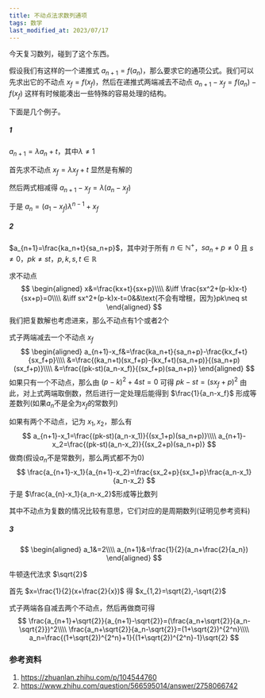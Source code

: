```yaml
---
title: 不动点法求数列通项
tags: 数学
last_modified_at: 2023/07/17 
---
```


今天复习数列，碰到了这个东西。

假设我们有这样的一个递推式 $a_{n+1}=f(a_n)$，那么要求它的通项公式。我们可以先求出它的不动点 $x_f=f(x_f)$，然后在递推式两端减去不动点 $a_{n+1}-x_f=f(a_n)-f(x_f)$ 这样有时候能凑出一些特殊的容易处理的结构。

下面是几个例子。

##### 1

$a_{n+1}=\lambda a_n+t$，其中$\lambda\neq 1$

首先求不动点 $x_f=\lambda x_f+t$ 显然是有解的

然后两式相减得 $a_{n+1}-x_f=\lambda(a_n-x_f)$

于是 $a_n=(a_1-x_f)\lambda^{n-1}+x_f$

##### 2

$a_{n+1}=\frac{ka_n+t}{sa_n+p}$，其中对于所有 $n\in\mathbb{N^+}$，$sa_n+p\neq0$ 且 $s\neq0$，$pk\neq st$，$p,k,s,t\in\mathbb{R}$

求不动点
$$
\begin{aligned}
x&=\frac{kx+t}{sx+p}\\\\
&\iff \frac{sx^2+(p-k)x-t}{sx+p}=0\\\\
&\iff sx^2+(p-k)x-t=0&&\text{不会有增根，因为}pk\neq st
\end{aligned}
$$
我们把复数解也考虑进来，那么不动点有1个或者2个

式子两端减去一个不动点 $x_f$
$$
\begin{aligned}
a_{n+1}-x_f&=\frac{ka_n+t}{sa_n+p}-\frac{kx_f+t}{sx_f+p}\\\\
&=\frac{(ka_n+t)(sx_f+p)-(kx_f+t)(sa_n+p)}{(sa_n+p)(sx_f+p)}\\\\
&=\frac{(pk-st)(a_n-x_f)}{(sx_f+p)(sa_n+p)}
\end{aligned}
$$
如果只有一个不动点，那么由 $(p-k)^2+4st=0$ 可得 $pk-st=(sx_f+p)^2$ 由此，对上式两端取倒数，然后进行一定处理后能得到 $\frac{1}{a_n-x_f}$ 形成等差数列(如果$a_n$不是全为$x_f$的常数列)

如果有两个不动点，记为 $x_1,x_2$，那么有
$$
a_{n+1}-x_1=\frac{(pk-st)(a_n-x_1)}{(sx_1+p)(sa_n+p)}\\\\
a_{n+1}-x_2=\frac{(pk-st)(a_n-x_2)}{(sx_2+p)(sa_n+p)}
$$
做商(假设$a_n$不是常数列，那么两式都不为0)
$$
\frac{a_{n+1}-x_1}{a_{n+1}-x_2}=\frac{sx_2+p}{sx_1+p}\frac{a_n-x_1}{a_n-x_2}
$$
于是 $\frac{a_{n}-x_1}{a_n-x_2}$形成等比数列

其中不动点为复数的情况比较有意思，它们对应的是周期数列(证明见参考资料)

##### 3

$$
\begin{aligned}
a_1&=2\\\\
a_{n+1}&=\frac{1}{2}(a_n+\frac{2}{a_n})
\end{aligned}
$$

牛顿迭代法求 $\sqrt{2}$

首先 $x=\frac{1}{2}(x+\frac{2}{x})$ 得 $x_{1,2}=\sqrt{2},-\sqrt{2}$

式子两端各自减去两个不动点，然后再做商可得
$$
\frac{a_{n+1}+\sqrt{2}}{a_{n+1}-\sqrt{2}}=(\frac{a_n+\sqrt{2}}{a_n-\sqrt{2}})^2\\\\
\frac{a_n+\sqrt{2}}{a_n-\sqrt{2}}=(1+\sqrt{2})^{2^n}\\\\
a_n=\frac{(1+\sqrt{2})^{2^n}+1}{(1+\sqrt{2})^{2^n}-1}\sqrt{2}
$$




### 参考资料

1. https://zhuanlan.zhihu.com/p/104544760
2. https://www.zhihu.com/question/566595014/answer/2758066742
